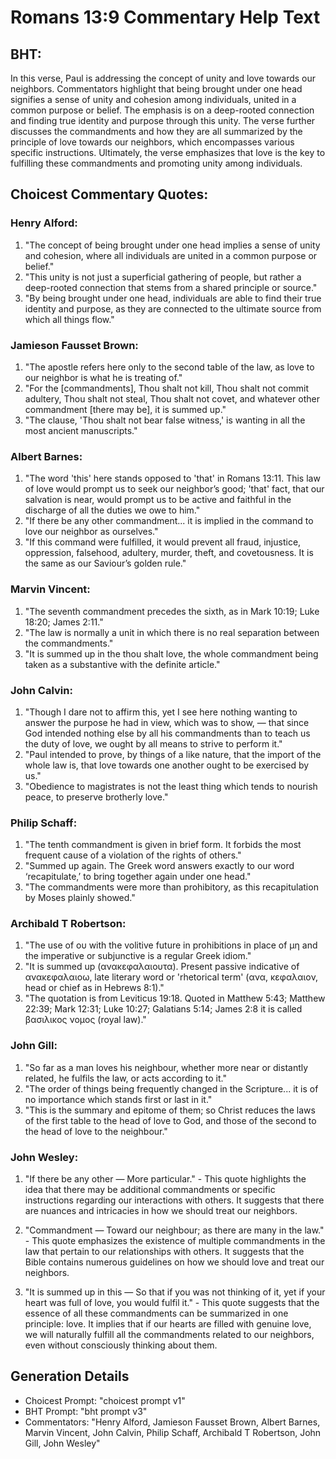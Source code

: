 # Romans 13:9 Commentary Help Text

## BHT:
In this verse, Paul is addressing the concept of unity and love towards our neighbors. Commentators highlight that being brought under one head signifies a sense of unity and cohesion among individuals, united in a common purpose or belief. The emphasis is on a deep-rooted connection and finding true identity and purpose through this unity. The verse further discusses the commandments and how they are all summarized by the principle of love towards our neighbors, which encompasses various specific instructions. Ultimately, the verse emphasizes that love is the key to fulfilling these commandments and promoting unity among individuals.

## Choicest Commentary Quotes:
### Henry Alford:
1. "The concept of being brought under one head implies a sense of unity and cohesion, where all individuals are united in a common purpose or belief."
2. "This unity is not just a superficial gathering of people, but rather a deep-rooted connection that stems from a shared principle or source."
3. "By being brought under one head, individuals are able to find their true identity and purpose, as they are connected to the ultimate source from which all things flow."

### Jamieson Fausset Brown:
1. "The apostle refers here only to the second table of the law, as love to our neighbor is what he is treating of."
2. "For the [commandments], Thou shalt not kill, Thou shalt not commit adultery, Thou shalt not steal, Thou shalt not covet, and whatever other commandment [there may be], it is summed up."
3. "The clause, 'Thou shalt not bear false witness,' is wanting in all the most ancient manuscripts."

### Albert Barnes:
1. "The word 'this' here stands opposed to 'that' in Romans 13:11. This law of love would prompt us to seek our neighbor’s good; 'that' fact, that our salvation is near, would prompt us to be active and faithful in the discharge of all the duties we owe to him."
2. "If there be any other commandment... it is implied in the command to love our neighbor as ourselves."
3. "If this command were fulfilled, it would prevent all fraud, injustice, oppression, falsehood, adultery, murder, theft, and covetousness. It is the same as our Saviour’s golden rule."

### Marvin Vincent:
1. "The seventh commandment precedes the sixth, as in Mark 10:19; Luke 18:20; James 2:11."
2. "The law is normally a unit in which there is no real separation between the commandments."
3. "It is summed up in the thou shalt love, the whole commandment being taken as a substantive with the definite article."

### John Calvin:
1. "Though I dare not to affirm this, yet I see here nothing wanting to answer the purpose he had in view, which was to show, — that since God intended nothing else by all his commandments than to teach us the duty of love, we ought by all means to strive to perform it."
2. "Paul intended to prove, by things of a like nature, that the import of the whole law is, that love towards one another ought to be exercised by us."
3. "Obedience to magistrates is not the least thing which tends to nourish peace, to preserve brotherly love."

### Philip Schaff:
1. "The tenth commandment is given in brief form. It forbids the most frequent cause of a violation of the rights of others."
2. "Summed up again. The Greek word answers exactly to our word ‘recapitulate,’ to bring together again under one head."
3. "The commandments were more than prohibitory, as this recapitulation by Moses plainly showed."

### Archibald T Robertson:
1. "The use of ου with the volitive future in prohibitions in place of μη and the imperative or subjunctive is a regular Greek idiom."
2. "It is summed up (ανακεφαλαιουτα). Present passive indicative of ανακεφαλαιοω, late literary word or 'rhetorical term' (ανα, κεφαλαιον, head or chief as in Hebrews 8:1)."
3. "The quotation is from Leviticus 19:18. Quoted in Matthew 5:43; Matthew 22:39; Mark 12:31; Luke 10:27; Galatians 5:14; James 2:8 it is called βασιλικος νομος (royal law)."

### John Gill:
1. "So far as a man loves his neighbour, whether more near or distantly related, he fulfils the law, or acts according to it."
2. "The order of things being frequently changed in the Scripture... it is of no importance which stands first or last in it."
3. "This is the summary and epitome of them; so Christ reduces the laws of the first table to the head of love to God, and those of the second to the head of love to the neighbour."

### John Wesley:
1. "If there be any other — More particular." - This quote highlights the idea that there may be additional commandments or specific instructions regarding our interactions with others. It suggests that there are nuances and intricacies in how we should treat our neighbors.

2. "Commandment — Toward our neighbour; as there are many in the law." - This quote emphasizes the existence of multiple commandments in the law that pertain to our relationships with others. It suggests that the Bible contains numerous guidelines on how we should love and treat our neighbors.

3. "It is summed up in this — So that if you was not thinking of it, yet if your heart was full of love, you would fulfil it." - This quote suggests that the essence of all these commandments can be summarized in one principle: love. It implies that if our hearts are filled with genuine love, we will naturally fulfill all the commandments related to our neighbors, even without consciously thinking about them.


## Generation Details
- Choicest Prompt: "choicest prompt v1"
- BHT Prompt: "bht prompt v3"
- Commentators: "Henry Alford, Jamieson Fausset Brown, Albert Barnes, Marvin Vincent, John Calvin, Philip Schaff, Archibald T Robertson, John Gill, John Wesley"
